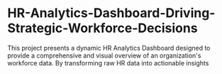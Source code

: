 # HR-Analytics-Dashboard-Driving-Strategic-Workforce-Decisions
This project presents a dynamic HR Analytics Dashboard designed to provide a comprehensive and visual overview of an organization's workforce data. By transforming raw HR data into actionable insights

